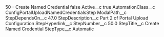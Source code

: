 <?xml version="1.0" encoding="UTF-8"?>
<CustomMetadata xmlns="http://soap.sforce.com/2006/04/metadata" xmlns:xsi="http://www.w3.org/2001/XMLSchema-instance" xmlns:xsd="http://www.w3.org/2001/XMLSchema">
    <label>50 - Create Named Credential</label>
    <protected>false</protected>
    <values>
        <field>Active__c</field>
        <value xsi:type="xsd:boolean">true</value>
    </values>
    <values>
        <field>AutomationClass__c</field>
        <value xsi:type="xsd:string">ConfigPortalUploadNamedCredentialsStep</value>
    </values>
    <values>
        <field>ModalPath__c</field>
        <value xsi:nil="true"/>
    </values>
    <values>
        <field>StepDependsOn__c</field>
        <value xsi:type="xsd:double">47.0</value>
    </values>
    <values>
        <field>StepDescription__c</field>
        <value xsi:type="xsd:string">Part 2 of Portal Upload Configuration</value>
    </values>
    <values>
        <field>StepHyperlink__c</field>
        <value xsi:nil="true"/>
    </values>
    <values>
        <field>StepNumber__c</field>
        <value xsi:type="xsd:double">50.0</value>
    </values>
    <values>
        <field>StepTitle__c</field>
        <value xsi:type="xsd:string">Create Named Credential</value>
    </values>
    <values>
        <field>StepType__c</field>
        <value xsi:type="xsd:string">Automatic</value>
    </values>
</CustomMetadata>

